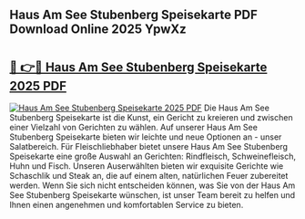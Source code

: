 ## Haus Am See Stubenberg Speisekarte PDF Download Online 2025 YpwXz

# <h2><a href="http://gcahg1.nevu.top/?p=Haus+Am+See+Stubenberg+Speisekarte">🔗 👉🔴 Haus Am See Stubenberg Speisekarte 2025 PDF</a></h2>

[![Haus Am See Stubenberg Speisekarte 2025 PDF](https://i.imgur.com/dBaPXMq.png)](http://gcahg1.nevu.top/?p=Haus+Am+See+Stubenberg+Speisekarte)
Die Haus Am See Stubenberg Speisekarte ist die Kunst, ein Gericht zu kreieren und zwischen einer Vielzahl von Gerichten zu wählen. Auf unserer Haus Am See Stubenberg Speisekarte bieten wir leichte und neue Optionen an - unser Salatbereich. Für Fleischliebhaber bietet unsere Haus Am See Stubenberg Speisekarte eine große Auswahl an Gerichten: Rindfleisch, Schweinefleisch, Huhn und Fisch. Unseren Auserwählten bieten wir exquisite Gerichte wie Schaschlik und Steak an, die auf einem alten, natürlichen Feuer zubereitet werden. Wenn Sie sich nicht entscheiden können, was Sie von der Haus Am See Stubenberg Speisekarte wünschen, ist unser Team bereit zu helfen und Ihnen einen angenehmen und komfortablen Service zu bieten.
